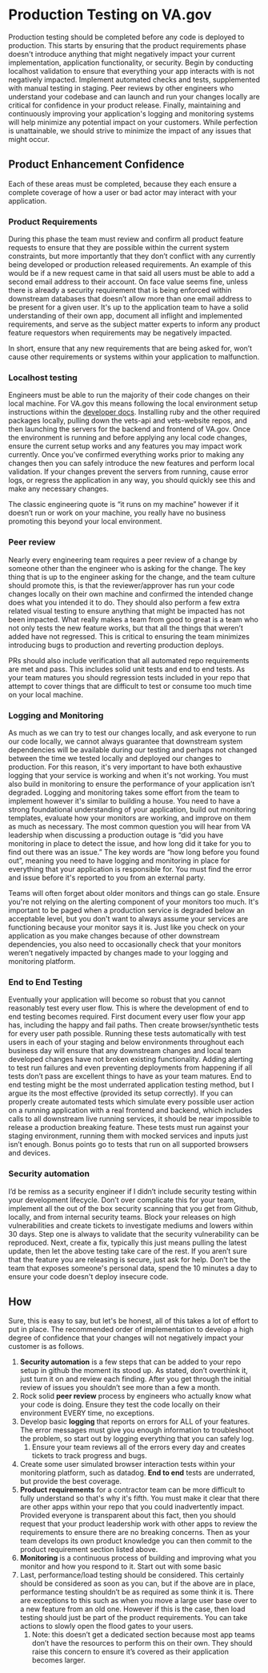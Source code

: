 # Production Testing on VA.gov

Production testing should be completed before any code is deployed to production. This starts by ensuring that the product requirements phase doesn't introduce anything that might negatively impact your current implementation, application functionality, or security. Begin by conducting localhost validation to ensure that everything your app interacts with is not negatively impacted. Implement automated checks and tests, supplemented with manual testing in staging. Peer reviews by other engineers who understand your codebase and can launch and run your changes locally are critical for confidence in your product release. Finally, maintaining and continuously improving your application's logging and monitoring systems will help minimize any potential impact on your customers. While perfection is unattainable, we should strive to minimize the impact of any issues that might occur.

## Product Enhancement Confidence

Each of these areas must be completed, because they each ensure a complete coverage of how a user or bad actor may interact with your application.

### Product Requirements

During this phase the team must review and confirm all product feature requests to ensure that they are possible within the current system constraints, but more importantly that they don’t conflict with any currently being developed or production released requirements. An example of this would be if a new request came in that said all users must be able to add a second email address to their account. On face value seems fine, unless there is already a security requirement that is being enforced within downstream databases that doesn’t allow more than one email address to be present for a given user. It's up to the application team to have a solid understanding of their own app, document all inflight and implemented requirements, and serve as the subject matter experts to inform any product feature requestors when requirements may be negatively impacted.

In short, ensure that any new requirements that are being asked for, won’t cause other requirements or systems within your application to malfunction.

### Localhost testing

Engineers must be able to run the majority of their code changes on their local machine. For VA.gov this means following the local environment setup instructions within the [developer docs](https://depo-platform-documentation.scrollhelp.site/developer-docs/run-and-build-va-gov-locally). Installing ruby and the other required packages locally, pulling down the vets-api and vets-website repos, and then launching the servers for the backend and frontend of VA.gov. Once the environment is running and before applying any local code changes, ensure the current setup works and any features you may impact work currently. Once you’ve confirmed everything works prior to making any changes then you can safely introduce the new features and perform local validation. If your changes prevent the servers from running, cause error logs, or regress the application in any way, you should quickly see this and make any necessary changes. 

The classic engineering quote is “it runs on my machine” however if it doesn’t run or work on your machine, you really have no business promoting this beyond your local environment. 

### Peer review

Nearly every engineering team requires a peer review of a change by someone other than the engineer who is asking for the change. The key thing that is up to the engineer asking for the change, and the team culture should promote this, is that the reviewer/approver has run your code changes locally on their own machine and confirmed the intended change does what you intended it to do. They should also perform a few extra related visual testing to ensure anything that might be impacted has not been impacted. What really makes a team from good to great is a team who not only tests the new feature works, but that all the things that weren’t added have not regressed. This is critical to ensuring the team minimizes introducing bugs to production and reverting production deploys.

PRs should also include verification that all automated repo requirements are met and pass. This includes solid unit tests and end to end tests. As your team matures you should regression tests included in your repo that attempt to cover things that are difficult to test or consume too much time on your local machine.

### Logging and Monitoring

As much as we can try to test our changes locally, and ask everyone to run our code locally, we cannot always guarantee that downstream system dependencies will be available during our testing and perhaps not changed between the time we tested locally and deployed our changes to production. For this reason, it's very important to have both exhaustive logging that your service is working and when it's not working. You must also build in monitoring to ensure the performance of your application isn’t degraded. Logging and monitoring takes some effort from the team to implement however it's similar to building a house. You need to have a strong foundational understanding of your application, build out monitoring templates, evaluate how your monitors are working, and improve on them as much as necessary. The most common question you will hear from VA leadership when discussing a production outage is “did you have monitoring in place to detect the issue, and how long did it take for you to find out there was an issue.” The key words are “how long before you found out”, meaning you need to have logging and monitoring in place for everything that your application is responsible for. You must find the error and issue before it's reported to you from an external party.

Teams will often forget about older monitors and things can go stale. Ensure you're not relying on the alerting component of your monitors too much. It's important to be paged when a production service is degraded below an acceptable level, but you don't want to always assume your services are functioning because your monitor says it is. Just like you check on your application as you make changes because of other downstream dependencies, you also need to occasionally check that your monitors weren’t negatively impacted by changes made to your logging and monitoring platform.

### End to End Testing

Eventually your application will become so robust that you cannot reasonably test every user flow. This is where the development of end to end testing becomes required. First document every user flow your app has, including the happy and fail paths. Then create browser/synthetic tests for every user path possible. Running these tests automatically with test users in each of your staging and below environments throughout each business day will ensure that any downstream changes and local team developed changes have not broken existing functionality. Adding alerting to test run failures and even preventing deployments from happening if all tests don’t pass are excellent things to have as your team matures. End to end testing might be the most underrated application testing method, but I argue its the most effective (provided its setup correctly). If you can properly create automated tests which simulate every possible user action on a running application with a real frontend and backend, which includes calls to all downstream live running services, it should be near impossible to release a production breaking feature. These tests must run against your staging environment, running them with mocked services and inputs just isn’t enough. Bonus points go to tests that run on all supported browsers and devices.

### Security automation

I’d be remiss as a security engineer if I didn’t include security testing within your development lifecycle. Don’t over complicate this for your team, implement all the out of the box security scanning that you get from Github, locally, and from internal security teams. Block your releases on high vulnerabilities and create tickets to investigate mediums and lowers within 30 days. Step one is always to validate that the security vulnerability can be reproduced. Next, create a fix, typically this just means pulling the latest update, then let the above testing take care of the rest. If you aren’t sure that the feature you are releasing is secure, just ask for help. Don’t be the team that exposes someone's personal data, spend the 10 minutes a day to ensure your code doesn't deploy insecure code. 

## How

Sure, this is easy to say, but let's be honest, all of this takes a lot of effort to put in place. The recommended order of implementation to develop a high degree of confidence that your changes will not negatively impact your customer is as follows.

1. **Security automation** is a few steps that can be added to your repo setup in github the moment its stood up. As stated, don’t overthink it, just turn it on and review each finding. After you get through the initial review of issues you shouldn’t see more than a few a month.  
2. Rock solid **peer review** process by engineers who actually know what your code is doing. Ensure they test the code locally on their environment EVERY time, no exceptions.  
3. Develop basic **logging** that reports on errors for ALL of your features. The error messages must give you enough information to troubleshoot the problem, so start out by logging everything that you can safely log.  
   1. Ensure your team reviews all of the errors every day and creates tickets to track progress and bugs.  
4. Create some user simulated browser interaction tests within your monitoring platform, such as datadog. **End to end** tests are underrated, but provide the best coverage.  
5. **Product requirements** for a contractor team can be more difficult to fully understand so that's why it's fifth. You must make it clear that there are other apps within your repo that you could inadvertently impact. Provided everyone is transparent about this fact, then you should request that your product leadership work with other apps to review the requirements to ensure there are no breaking concerns. Then as your team develops its own product knowledge you can then commit to the product requirement section listed above.  
6. **Monitoring** is a continuous process of building and improving what you monitor and how you respond to it. Start out with some basic  
7. Last, performance/load testing should be considered. This certainly should be considered as soon as you can, but if the above are in place, performance testing shouldn’t be as required as some think it is. There are exceptions to this such as when you move a large user base over to a new feature from an old one. However if this is the case, then load testing should just be part of the product requirements. You can take actions to slowly open the flood gates to your users.  
   1. Note: this doesn’t get a dedicated section because most app teams don’t have the resources to perform this on their own. They should raise this concern to ensure it’s covered as their application becomes larger.
